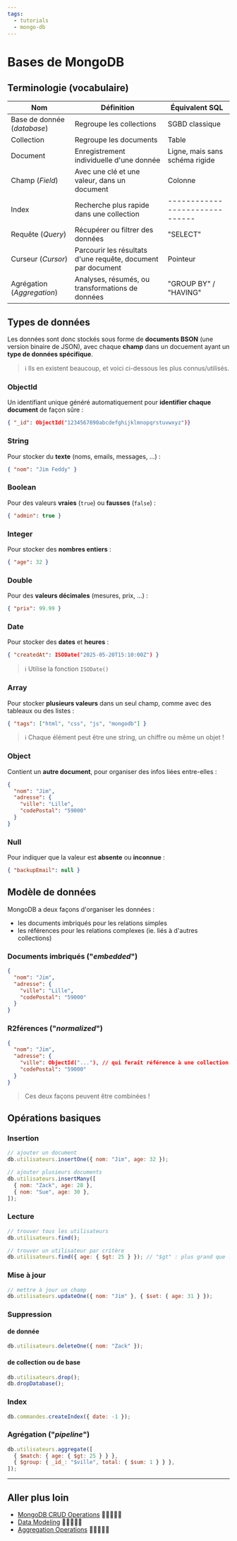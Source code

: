 ```yaml
---
tags:
  - tutorials
  - mongo-db
---
```


# Bases de MongoDB

## Terminologie (vocabulaire)

| **Nom**                     | **Définition**                                               | **Équivalent SQL**             |
| --------------------------- | ------------------------------------------------------------ | ------------------------------ |
| Base de donnée (_database_) | Regroupe les collections                                     | SGBD classique                 |
| Collection                  | Regroupe les documents                                       | Table                          |
| Document                    | Enregistrement individuelle d'une donnée                     | Ligne, mais sans schéma rigide |
| Champ (_Field_)             | Avec une clé et une valeur, dans un document                 | Colonne                        |
| Index                       | Recherche plus rapide dans une collection                    | ------------------------------ |
| Requête (_Query_)           | Récupérer ou filtrer des données                             | "SELECT"                       |
| Curseur (_Cursor_)          | Parcourir les résultats d'une requête, document par document | Pointeur                       |
| Agrégation (_Aggregation_)  | Analyses, résumés, ou transformations de données             | "GROUP BY" / "HAVING"          |

## Types de données

Les données sont donc stockés sous forme de **documents BSON** (une version binaire de JSON), avec chaque **champ** dans un docuement ayant un **type de données spécifique**.

> ℹ️ Ils en existent beaucoup, et voici ci-dessous les plus connus/utilisés.

### ObjectId

Un identifiant unique généré automatiquement pour **identifier chaque document** de façon sûre :

```json
{ "_id": ObjectId("1234567890abcdefghijklmnopqrstuvwxyz")}
```

### String

Pour stocker du **texte** (noms, emails, messages, ...) :

```json
{ "nom": "Jim Feddy" }
```

### Boolean

Pour des valeurs **vraies** (`true`) ou **fausses** (`false`) :

```json
{ "admin": true }
```

### Integer

Pour stocker des **nombres entiers** :

```json
{ "age": 32 }
```

### Double

Pour des **valeurs décimales** (mesures, prix, ...) :

```json
{ "prix": 99.99 }
```

### Date

Pour stocker des **dates** et **heures** :

```json
{ "createdAt": ISODate("2025-05-20T15:10:00Z") }
```

> ℹ️ Utilise la fonction `ISODate()`

### Array

Pour stocker **plusieurs valeurs** dans un seul champ, comme avec des tableaux ou des listes :

```json
{ "tags": ["html", "css", "js", "mongodb"] }
```

> ℹ️ Chaque élément peut être une string, un chiffre ou même un objet !

### Object

Contient un **autre document**, pour organiser des infos liées entre-elles :

```json
{
  "nom": "Jim",
  "adresse": {
    "ville": "Lille",
    "codePostal": "59000"
  }
}
```

### Null

Pour indiquer que la valeur est **absente** ou **inconnue** :

```json
{ "backupEmail": null }
```

## Modèle de données

MongoDB a deux façons d'organiser les données :

- les documents imbriqués pour les relations simples
- les références pour les relations complexes (ie. liés à d'autres collections)

### Documents imbriqués ("_embedded_")

```json
{
  "nom": "Jim",
  "adresse": {
    "ville": "Lille",
    "codePostal": "59000"
  }
}
```

### R2férences ("_normalized_")

```json
{
  "nom": "Jim",
  "adresse": {
    "ville": ObjectId("..."), // qui ferait référence à une collection "Villes" avec toutes les villes à l'intérieur
    "codePostal": "59000"
  }
}
```

> Ces deux façons peuvent être combinées !

## Opérations basiques

### Insertion

```js
// ajouter un document
db.utilisateurs.insertOne({ nom: "Jim", age: 32 });

// ajouter plusieurs documents
db.utilisateurs.insertMany([
  { nom: "Zack", age: 28 },
  { nom: "Sue", age: 30 },
]);
```

### Lecture

```js
// trouver tous les utilisateurs
db.utilisateurs.find();

// trouver un utilisateur par critère
db.utilisateurs.find({ age: { $gt: 25 } }); // "$gt" : plus grand que ...
```

### Mise à jour

```js
// mettre à jour un champ
db.utilisateurs.updateOne({ nom: "Jim" }, { $set: { age: 31 } });
```

### Suppression

#### de donnée

```js
db.utilisateurs.deleteOne({ nom: "Zack" });
```

#### de collection ou de base

```js
db.utilisateurs.drop();
db.dropDatabase();
```

### Index

```js
db.commandes.createIndex({ date: -1 });
```

### Agrégation ("_pipeline_")

```js
db.utilisateurs.aggregate([
  { $match: { age: { $gt: 25 } } },
  { $group: { _id_: "$ville", total: { $sum: 1 } } },
]);
```

---

## Aller plus loin

- [MongoDB CRUD Operations](https://www.mongodb.com/docs/manual/crud/) 📖🇬🇧🇫🇷
- [Data Modeling](https://www.mongodb.com/docs/manual/data-modeling/) 📖🇬🇧🇫🇷
- [Aggregation Operations](https://www.mongodb.com/docs/manual/aggregation/) 📖🇬🇧🇫🇷
